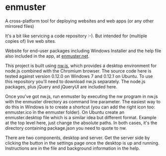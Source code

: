 # enmuster
A cross-platform tool for deploying websites and web apps (or any other mirrored files)

It's a bit like servicing a code repository :-). But intended for
(multiple copies of) live web sites.

Website for end-user packages including Windows Installer and the help
file also included in the app, at [enmuster.net](http://enmuster.net).

This project is built using [nw.js](http://nwjs.io/), which provides a
desktop environment for node.js combined with the Chromium
browser. The source code here is tested against version 0.12.0 on
Windows 7 and 0.12.1 on Ubuntu. To use this repository you'll need to
download nw.js separately. The node.js packages, plus jQuery and
jQueryUI are included here.

Once you've got nw.js, run enmuster by executing the nw program in
nw.js with the enmuster directory as command line parameter. The
easiest way to do this in Windows is to create a shortcut (you can add
the right icon too: enmuster.ico in the enmuster folder). On Ubuntu
create an enmuster.desktop file which is a similar idea but different
format. Example at the top level here, just change the absolute
paths. In both cases, it's the directory containing package.json you
need to quote to nw.

There are two components, desktop and server. Get the server side by
clicking the button in the settings page once the desktop is up and
running. Instructions are in the file and background information in
the help.

